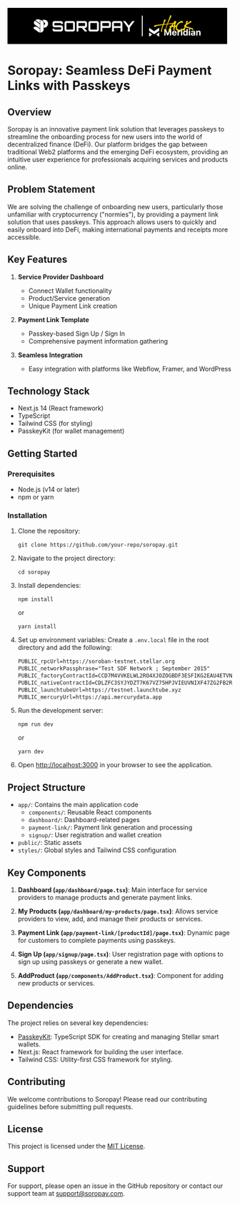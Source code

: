 ![GitHub Banner](https://github.com/alexanderkoh/hackmeridian2024/blob/main/githubbanner1.png)

# Soropay: Seamless DeFi Payment Links with Passkeys

## Overview

Soropay is an innovative payment link solution that leverages passkeys to streamline the onboarding process for new users into the world of decentralized finance (DeFi). Our platform bridges the gap between traditional Web2 platforms and the emerging DeFi ecosystem, providing an intuitive user experience for professionals acquiring services and products online.

## Problem Statement

We are solving the challenge of onboarding new users, particularly those unfamiliar with cryptocurrency ("normies"), by providing a payment link solution that uses passkeys. This approach allows users to quickly and easily onboard into DeFi, making international payments and receipts more accessible.

## Key Features

1. **Service Provider Dashboard**
   - Connect Wallet functionality
   - Product/Service generation
   - Unique Payment Link creation

2. **Payment Link Template**
   - Passkey-based Sign Up / Sign In
   - Comprehensive payment information gathering

3. **Seamless Integration**
   - Easy integration with platforms like Webflow, Framer, and WordPress

## Technology Stack

- Next.js 14 (React framework)
- TypeScript
- Tailwind CSS (for styling)
- PasskeyKit (for wallet management)

## Getting Started

### Prerequisites

- Node.js (v14 or later)
- npm or yarn

### Installation

1. Clone the repository:
   ```
   git clone https://github.com/your-repo/soropay.git
   ```

2. Navigate to the project directory:
   ```
   cd soropay
   ```

3. Install dependencies:
   ```
   npm install
   ```
   or
   ```
   yarn install
   ```

4. Set up environment variables:
   Create a `.env.local` file in the root directory and add the following:
   ```
   PUBLIC_rpcUrl=https://soroban-testnet.stellar.org
   PUBLIC_networkPassphrase="Test SDF Network ; September 2015"
   PUBLIC_factoryContractId=CCD7M4VVKELWL2RO4XJOZOGBDF3ESFIKG2EAU4ETVNAKMRRKE6YIQU5E
   PUBLIC_nativeContractId=CDLZFC3SYJYDZT7K67VZ75HPJVIEUVNIXF47ZG2FB2RMQQVU2HHGCYSC
   PUBLIC_launchtubeUrl=https://testnet.launchtube.xyz
   PUBLIC_mercuryUrl=https://api.mercurydata.app
   ```

5. Run the development server:
   ```
   npm run dev
   ```
   or
   ```
   yarn dev
   ```

6. Open [http://localhost:3000](http://localhost:3000) in your browser to see the application.

## Project Structure

- `app/`: Contains the main application code
  - `components/`: Reusable React components
  - `dashboard/`: Dashboard-related pages
  - `payment-link/`: Payment link generation and processing
  - `signup/`: User registration and wallet creation
- `public/`: Static assets
- `styles/`: Global styles and Tailwind CSS configuration

## Key Components

1. **Dashboard (`app/dashboard/page.tsx`)**: Main interface for service providers to manage products and generate payment links.

2. **My Products (`app/dashboard/my-products/page.tsx`)**: Allows service providers to view, add, and manage their products or services.

3. **Payment Link (`app/payment-link/[productId]/page.tsx`)**: Dynamic page for customers to complete payments using passkeys.

4. **Sign Up (`app/signup/page.tsx`)**: User registration page with options to sign up using passkeys or generate a new wallet.

5. **AddProduct (`app/components/AddProduct.tsx`)**: Component for adding new products or services.

## Dependencies

The project relies on several key dependencies:

- [PasskeyKit](https://github.com/kalepail/passkey-kit): TypeScript SDK for creating and managing Stellar smart wallets.
- Next.js: React framework for building the user interface.
- Tailwind CSS: Utility-first CSS framework for styling.

## Contributing

We welcome contributions to Soropay! Please read our contributing guidelines before submitting pull requests.

## License

This project is licensed under the [MIT License](LICENSE).

## Support

For support, please open an issue in the GitHub repository or contact our support team at support@soropay.com.
